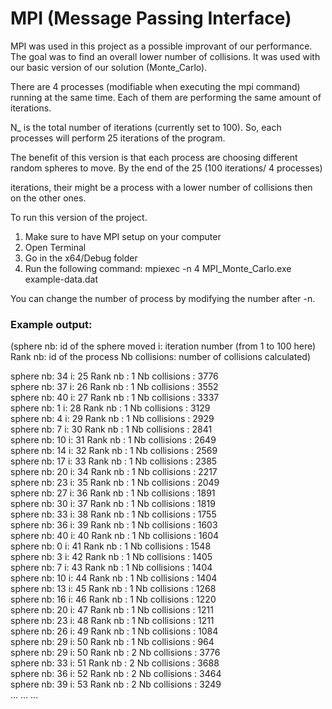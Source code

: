 # MPI (Message Passing Interface)

MPI was used in this project as a possible improvant of our performance. The goal was to find an overall lower number of collisions. It was used with our basic
version of our solution (Monte_Carlo).  

There are 4 processes (modifiable when executing the mpi command) running at the same time. Each of them are performing the same amount of iterations. 

N_ is the total number of iterations (currently set to 100). So, each processes will perform 25 iterations of the program.

The benefit of this version is that each process are choosing different random spheres to move. By the end of the 25 (100 iterations/ 4 processes)

iterations, their might be a process with a lower number of collisions then on the other ones.

To run this version of the project. 


1. Make sure to have MPI setup on your computer
2. Open Terminal
3. Go in the x64/Debug folder
4. Run the following command: mpiexec -n 4 MPI_Monte_Carlo.exe example-data.dat

You can change the number of process by modifying the number after -n. 


### Example output:
(sphere nb: id of the sphere moved   i: iteration number (from 1 to 100 here)    Rank nb: id of the process    Nb collisions: number of collisions calculated)<br />

sphere nb: 34   i: 25    Rank nb : 1     Nb collisions : 3776<br />
sphere nb: 37   i: 26    Rank nb : 1     Nb collisions : 3552<br />
sphere nb: 40   i: 27    Rank nb : 1     Nb collisions : 3337<br />
sphere nb: 1    i: 28    Rank nb : 1     Nb collisions : 3129<br />
sphere nb: 4    i: 29    Rank nb : 1     Nb collisions : 2929<br />
sphere nb: 7    i: 30    Rank nb : 1     Nb collisions : 2841<br />
sphere nb: 10   i: 31    Rank nb : 1     Nb collisions : 2649<br />
sphere nb: 14   i: 32    Rank nb : 1     Nb collisions : 2569<br />
sphere nb: 17   i: 33    Rank nb : 1     Nb collisions : 2385<br />
sphere nb: 20   i: 34    Rank nb : 1     Nb collisions : 2217<br />
sphere nb: 23   i: 35    Rank nb : 1     Nb collisions : 2049<br />
sphere nb: 27   i: 36    Rank nb : 1     Nb collisions : 1891<br />
sphere nb: 30   i: 37    Rank nb : 1     Nb collisions : 1819<br />
sphere nb: 33   i: 38    Rank nb : 1     Nb collisions : 1755<br />
sphere nb: 36   i: 39    Rank nb : 1     Nb collisions : 1603<br />
sphere nb: 40   i: 40    Rank nb : 1     Nb collisions : 1604<br />
sphere nb: 0    i: 41    Rank nb : 1     Nb collisions : 1548<br />
sphere nb: 3    i: 42    Rank nb : 1     Nb collisions : 1405<br />
sphere nb: 7    i: 43    Rank nb : 1     Nb collisions : 1404<br />
sphere nb: 10   i: 44    Rank nb : 1     Nb collisions : 1404<br />
sphere nb: 13   i: 45    Rank nb : 1     Nb collisions : 1268<br />
sphere nb: 16   i: 46    Rank nb : 1     Nb collisions : 1220<br />
sphere nb: 20   i: 47    Rank nb : 1     Nb collisions : 1211<br />
sphere nb: 23   i: 48    Rank nb : 1     Nb collisions : 1211<br />
sphere nb: 26   i: 49    Rank nb : 1     Nb collisions : 1084<br />
sphere nb: 29   i: 50    Rank nb : 1     Nb collisions : 964<br />
sphere nb: 29   i: 50    Rank nb : 2     Nb collisions : 3776<br />
sphere nb: 33   i: 51    Rank nb : 2     Nb collisions : 3688<br />
sphere nb: 36   i: 52    Rank nb : 2     Nb collisions : 3464<br />
sphere nb: 39   i: 53    Rank nb : 2     Nb collisions : 3249<br />
...
...
...
